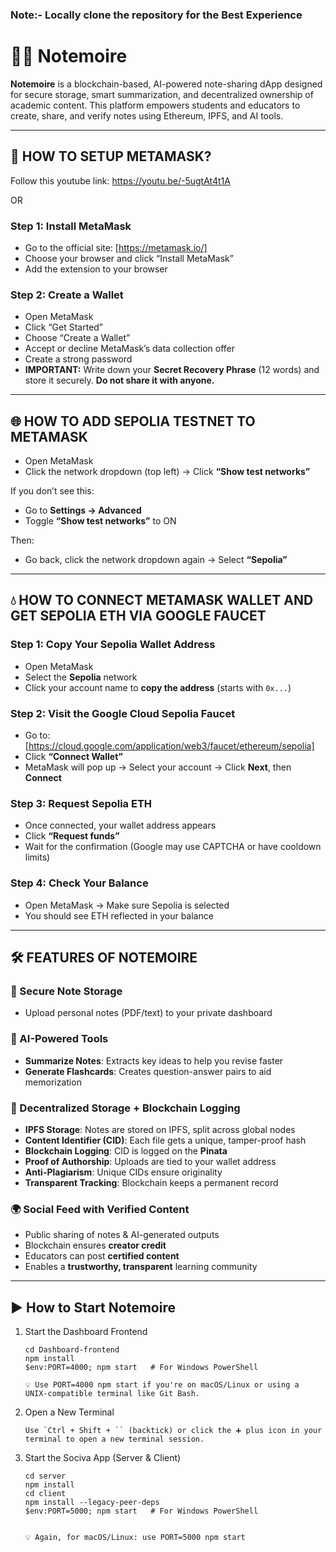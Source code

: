 ### Note:- Locally clone the repository for the Best Experience


# 🧙‍♂️ Notemoire

**Notemoire** is a blockchain-based, AI-powered note-sharing dApp designed for secure storage, smart summarization, and decentralized ownership of academic content. This platform empowers students and educators to create, share, and verify notes using Ethereum, IPFS, and AI tools.

---

## 🦊 HOW TO SETUP METAMASK?

Follow this youtube link: https://youtu.be/-5ugtAt4t1A

OR

### Step 1: Install MetaMask
- Go to the official site: [https://metamask.io/]
- Choose your browser and click “Install MetaMask”
- Add the extension to your browser

### Step 2: Create a Wallet
- Open MetaMask
- Click “Get Started”
- Choose “Create a Wallet”
- Accept or decline MetaMask’s data collection offer
- Create a strong password
- **IMPORTANT:** Write down your **Secret Recovery Phrase** (12 words) and store it securely. **Do not share it with anyone.**

---

## 🌐 HOW TO ADD SEPOLIA TESTNET TO METAMASK

- Open MetaMask
- Click the network dropdown (top left) → Click **“Show test networks”**

If you don’t see this:
- Go to **Settings → Advanced**
- Toggle **“Show test networks”** to ON

Then:
- Go back, click the network dropdown again → Select **“Sepolia”**

---

## 💧 HOW TO CONNECT METAMASK WALLET AND GET SEPOLIA ETH VIA GOOGLE FAUCET

### Step 1: Copy Your Sepolia Wallet Address
- Open MetaMask
- Select the **Sepolia** network
- Click your account name to **copy the address** (starts with `0x...`)

### Step 2: Visit the Google Cloud Sepolia Faucet
- Go to: [https://cloud.google.com/application/web3/faucet/ethereum/sepolia]
- Click **“Connect Wallet”**
- MetaMask will pop up → Select your account → Click **Next**, then **Connect**

### Step 3: Request Sepolia ETH
- Once connected, your wallet address appears
- Click **“Request funds”**
- Wait for the confirmation (Google may use CAPTCHA or have cooldown limits)

### Step 4: Check Your Balance
- Open MetaMask → Make sure Sepolia is selected
- You should see ETH reflected in your balance

---

## 🛠️ FEATURES OF NOTEMOIRE

### 🔐 Secure Note Storage
- Upload personal notes (PDF/text) to your private dashboard

### 🧠 AI-Powered Tools
- **Summarize Notes**: Extracts key ideas to help you revise faster
- **Generate Flashcards**: Creates question-answer pairs to aid memorization

### 🔗 Decentralized Storage + Blockchain Logging
- **IPFS Storage**: Notes are stored on IPFS, split across global nodes
- **Content Identifier (CID)**: Each file gets a unique, tamper-proof hash
- **Blockchain Logging**: CID is logged on the **Pinata** 
- **Proof of Authorship**: Uploads are tied to your wallet address
- **Anti-Plagiarism**: Unique CIDs ensure originality
- **Transparent Tracking**: Blockchain keeps a permanent record

### 🌍 Social Feed with Verified Content
- Public sharing of notes & AI-generated outputs
- Blockchain ensures **creator credit**
- Educators can post **certified content**
- Enables a **trustworthy, transparent** learning community

---

## ▶️ How to Start Notemoire
1. Start the Dashboard Frontend

       cd Dashboard-frontend
       npm install
       $env:PORT=4000; npm start   # For Windows PowerShell

       💡 Use PORT=4000 npm start if you're on macOS/Linux or using a UNIX-compatible terminal like Git Bash.

2. Open a New Terminal

       Use `Ctrl + Shift + `` (backtick) or click the ➕ plus icon in your terminal to open a new terminal session.

3. Start the Sociva App (Server & Client)

       cd server
       npm install
       cd client
       npm install --legacy-peer-deps
       $env:PORT=5000; npm start   # For Windows PowerShell


       💡 Again, for macOS/Linux: use PORT=5000 npm start

